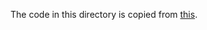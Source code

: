 The code in this directory is copied from [this](https://gist.github.com/ahmetb/7ce6d741bd5baa194a3fac6b1fec8bb7).